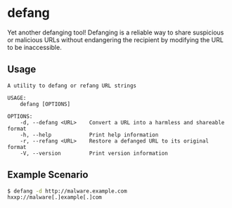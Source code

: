 # defang

Yet another defanging tool! Defanging is a reliable way to share suspicious or malicious URLs without endangering the recipient by modifying the URL to be inaccessible.

## Usage

```
A utility to defang or refang URL strings

USAGE:
    defang [OPTIONS]

OPTIONS:
    -d, --defang <URL>    Convert a URL into a harmless and shareable format
    -h, --help            Print help information
    -r, --refang <URL>    Restore a defanged URL to its original format
    -V, --version         Print version information
```

## Example Scenario

```sh
$ defang -d http://malware.example.com
hxxp://malware[.]example[.]com
```
